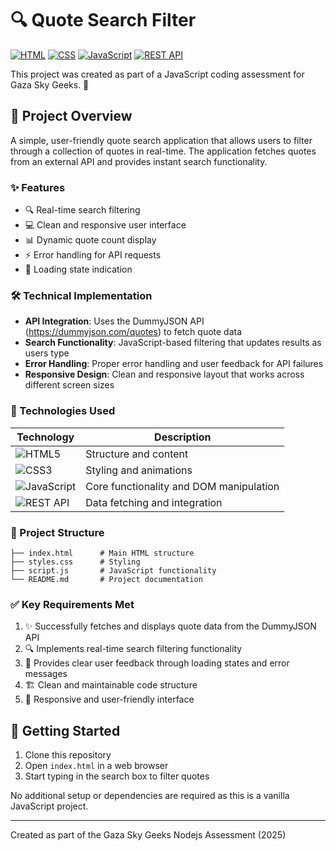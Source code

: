 # 🔍 Quote Search Filter

[![HTML](https://img.shields.io/badge/HTML5-E34F26?style=for-the-badge&logo=html5&logoColor=white)](https://developer.mozilla.org/en-US/docs/Web/HTML)
[![CSS](https://img.shields.io/badge/CSS3-1572B6?style=for-the-badge&logo=css3&logoColor=white)](https://developer.mozilla.org/en-US/docs/Web/CSS)
[![JavaScript](https://img.shields.io/badge/JavaScript-F7DF1E?style=for-the-badge&logo=javascript&logoColor=black)](https://developer.mozilla.org/en-US/docs/Web/JavaScript)
[![REST API](https://img.shields.io/badge/REST_API-02569B?style=for-the-badge&logo=rest&logoColor=white)](https://restfulapi.net/)

This project was created as part of a JavaScript coding assessment for Gaza Sky Geeks. 🌟

## 📝 Project Overview

A simple, user-friendly quote search application that allows users to filter through a collection of quotes in real-time. The application fetches quotes from an external API and provides instant search functionality.

### ✨ Features

- 🔍 Real-time search filtering
- 💻 Clean and responsive user interface
- 📊 Dynamic quote count display
- ⚡ Error handling for API requests
- 🔄 Loading state indication

### 🛠️ Technical Implementation

- **API Integration**: Uses the DummyJSON API (https://dummyjson.com/quotes) to fetch quote data
- **Search Functionality**: JavaScript-based filtering that updates results as users type
- **Error Handling**: Proper error handling and user feedback for API failures
- **Responsive Design**: Clean and responsive layout that works across different screen sizes

### 🔧 Technologies Used

| Technology | Description |
|------------|-------------|
| ![HTML5](https://img.shields.io/badge/HTML5-E34F26?style=flat&logo=html5&logoColor=white) | Structure and content |
| ![CSS3](https://img.shields.io/badge/CSS3-1572B6?style=flat&logo=css3&logoColor=white) | Styling and animations |
| ![JavaScript](https://img.shields.io/badge/JavaScript-F7DF1E?style=flat&logo=javascript&logoColor=black) | Core functionality and DOM manipulation |
| ![REST API](https://img.shields.io/badge/REST_API-02569B?style=flat&logo=rest&logoColor=white) | Data fetching and integration |

### 📁 Project Structure

```
├── index.html      # Main HTML structure
├── styles.css      # Styling
├── script.js       # JavaScript functionality
└── README.md       # Project documentation
```

### ✅ Key Requirements Met

1. ✨ Successfully fetches and displays quote data from the DummyJSON API
2. 🔍 Implements real-time search filtering functionality
3. 📢 Provides clear user feedback through loading states and error messages
4. 🏗️ Clean and maintainable code structure
5. 📱 Responsive and user-friendly interface

## 🚀 Getting Started

1. Clone this repository
2. Open `index.html` in a web browser
3. Start typing in the search box to filter quotes

No additional setup or dependencies are required as this is a vanilla JavaScript project.



---
Created as part of the Gaza Sky Geeks Nodejs Assessment (2025)
